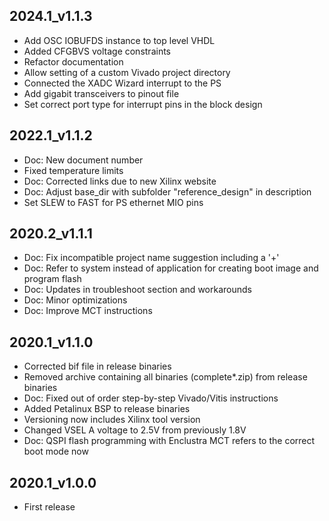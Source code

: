 ## 2024.1_v1.1.3
* Add OSC IOBUFDS instance to top level VHDL
* Added CFGBVS voltage constraints
* Refactor documentation
* Allow setting of a custom Vivado project directory
* Connected the XADC Wizard interrupt to the PS
* Add gigabit transceivers to pinout file
* Set correct port type for interrupt pins in the block design

## 2022.1_v1.1.2
* Doc: New document number
* Fixed temperature limits
* Doc: Corrected links due to new Xilinx website
* Doc: Adjust base_dir with subfolder "reference_design" in description
* Set SLEW to FAST for PS ethernet MIO pins

## 2020.2_v1.1.1
* Doc: Fix incompatible project name suggestion including a '+'
* Doc: Refer to system instead of application for creating boot image and program flash
* Doc: Updates in troubleshoot section and workarounds
* Doc: Minor optimizations
* Doc: Improve MCT instructions

## 2020.1_v1.1.0
* Corrected bif file in release binaries
* Removed archive containing all binaries (complete*.zip) from release binaries
* Doc: Fixed out of order step-by-step Vivado/Vitis instructions
* Added Petalinux BSP to release binaries
* Versioning now includes Xilinx tool version
* Changed VSEL A voltage to 2.5V from previously 1.8V
* Doc: QSPI flash programming with Enclustra MCT refers to the correct boot mode now

## 2020.1_v1.0.0
* First release
